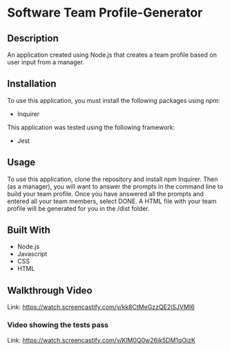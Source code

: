 # Software Team Profile-Generator

## Description

An application created using Node.js that creates a team profile based on user input from a manager.

## Installation

To use this application, you must install the following packages using npm:

* Inquirer

This application was tested using the following framework:

* Jest

## Usage

To use this application, clone the repository and install npm Inquirer. Then (as a manager), you will want to answer the prompts in the command line to build your team profile. Once you have answered all the prompts and entered all your team members, select DONE. A HTML file with your team profile will be generated for you in the /dist folder.

## Built With

* Node.js
* Javascript
* CSS
* HTML

## Walkthrough Video

Link: https://watch.screencastify.com/v/kk8CtMeGzzQE2jSJVMI6

### Video showing the tests pass

Link: https://watch.screencastify.com/v/KlM0Q0w26ik5DM1qOizK